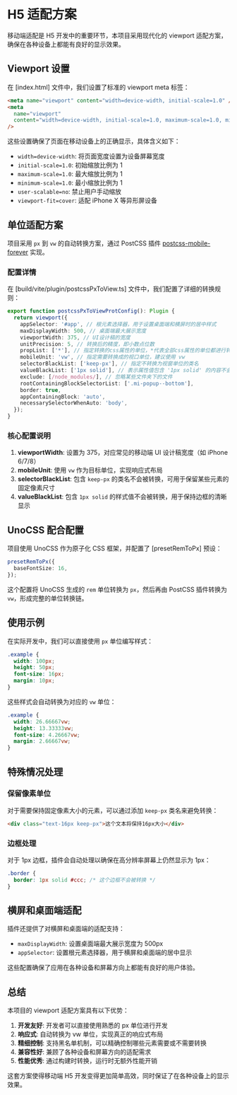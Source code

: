 # H5 适配方案

移动端适配是 H5 开发中的重要环节，本项目采用现代化的 viewport 适配方案，确保在各种设备上都能有良好的显示效果。

## Viewport 设置

在 [index.html] 文件中，我们设置了标准的 viewport meta 标签：

```html
<meta name="viewport" content="width=device-width, initial-scale=1.0" />
<meta
  name="viewport"
  content="width=device-width, initial-scale=1.0, maximum-scale=1.0, minimum-scale=1.0, user-scalable=no, viewport-fit=cover"
/>
```

这些设置确保了页面在移动设备上的正确显示，具体含义如下：

- `width=device-width`: 将页面宽度设置为设备屏幕宽度
- `initial-scale=1.0`: 初始缩放比例为 1
- `maximum-scale=1.0`: 最大缩放比例为 1
- `minimum-scale=1.0`: 最小缩放比例为 1
- `user-scalable=no`: 禁止用户手动缩放
- `viewport-fit=cover`: 适配 iPhone X 等异形屏设备

## 单位适配方案

项目采用 `px` 到 `vw` 的自动转换方案，通过 PostCSS 插件
[postcss-mobile-forever](https://github.com/wswmsword/postcss-mobile-forever) 实现。

### 配置详情

在 [build/vite/plugin/postcssPxToView.ts] 文件中，我们配置了详细的转换规则：

```ts
export function postcssPxToViewProtConfig(): Plugin {
  return viewport({
    appSelector: '#app', // 根元素选择器，用于设置桌面端和横屏时的居中样式
    maxDisplayWidth: 500, // 桌面端最大展示宽度
    viewportWidth: 375, // UI设计稿的宽度
    unitPrecision: 5, // 转换后的精度，即小数点位数
    propList: ['*'], // 指定转换的css属性的单位，*代表全部css属性的单位都进行转换
    mobileUnit: 'vw', // 指定需要转换成的视口单位，建议使用 vw
    selectorBlackList: ['keep-px'], // 指定不转换为视窗单位的类名
    valueBlackList: ['1px solid'], // 表示属性值包含 '1px solid' 的内容不会转换
    exclude: [/node_modules/], // 忽略某些文件夹下的文件
    rootContainingBlockSelectorList: ['.mi-popup--bottom'],
    border: true,
    appContainingBlock: 'auto',
    necessarySelectorWhenAuto: 'body',
  });
}
```

### 核心配置说明

1. **viewportWidth**: 设置为 375，对应常见的移动端 UI 设计稿宽度（如 iPhone 6/7/8）
2. **mobileUnit**: 使用 `vw` 作为目标单位，实现响应式布局
3. **selectorBlackList**: 包含 `keep-px` 的类名不会被转换，可用于保留某些元素的固定像素尺寸
4. **valueBlackList**: 包含 `1px solid` 的样式值不会被转换，用于保持边框的清晰显示

## UnoCSS 配合配置

项目使用 UnoCSS 作为原子化 CSS 框架，并配置了 [presetRemToPx] 预设：

```ts
presetRemToPx({
  baseFontSize: 16,
});
```

这个配置将 UnoCSS 生成的 `rem` 单位转换为 `px`，然后再由 PostCSS 插件转换为
`vw`，形成完整的单位转换链。

## 使用示例

在实际开发中，我们可以直接使用 `px` 单位编写样式：

```css
.example {
  width: 100px;
  height: 50px;
  font-size: 16px;
  margin: 10px;
}
```

这些样式会自动转换为对应的 `vw` 单位：

```css
.example {
  width: 26.66667vw;
  height: 13.33333vw;
  font-size: 4.26667vw;
  margin: 2.66667vw;
}
```

## 特殊情况处理

### 保留像素单位

对于需要保持固定像素大小的元素，可以通过添加 `keep-px` 类名来避免转换：

```html
<div class="text-16px keep-px">这个文本将保持16px大小</div>
```

### 边框处理

对于 1px 边框，插件会自动处理以确保在高分辨率屏幕上仍然显示为 1px：

```css
.border {
  border: 1px solid #ccc; /* 这个边框不会被转换 */
}
```

## 横屏和桌面端适配

插件还提供了对横屏和桌面端的适配支持：

- `maxDisplayWidth`: 设置桌面端最大展示宽度为 500px
- `appSelector`: 设置根元素选择器，用于横屏和桌面端的居中显示

这些配置确保了应用在各种设备和屏幕方向上都能有良好的用户体验。

## 总结

本项目的 viewport 适配方案具有以下优势：

1. **开发友好**: 开发者可以直接使用熟悉的 px 单位进行开发
2. **响应式**: 自动转换为 vw 单位，实现真正的响应式布局
3. **精细控制**: 支持黑名单机制，可以精确控制哪些元素需要或不需要转换
4. **兼容性好**: 兼顾了各种设备和屏幕方向的适配需求
5. **性能优秀**: 通过构建时转换，运行时无额外性能开销

这套方案使得移动端 H5 开发变得更加简单高效，同时保证了在各种设备上的显示效果。
